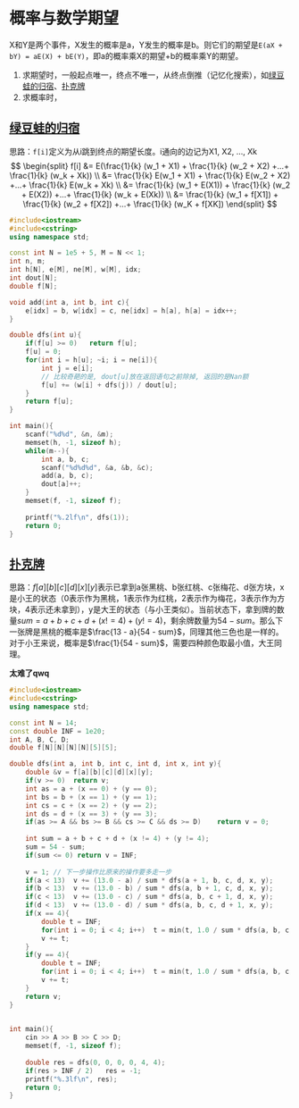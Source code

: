 # 概率与数学期望

X和Y是两个事件，X发生的概率是a，Y发生的概率是b。则它们的期望是`E(aX + bY) = aE(X) + bE(Y)`，即a的概率乘X的期望+b的概率乘Y的期望。

1. 求期望时，一般起点唯一，终点不唯一，从终点倒推（记忆化搜索），如[绿豆蛙的归宿](#绿豆蛙的归宿)、[扑克牌](#扑克牌)
2. 求概率时，

## [绿豆蛙的归宿](https://www.acwing.com/problem/content/219/)

思路：`f[i]`定义为从i跳到终点的期望长度。i通向的边记为X1, X2, ..., Xk
$$
\begin{split}
f[i] &= E(\frac{1}{k} (w_1 + X1) + \frac{1}{k} (w_2 + X2) +...+ \frac{1}{k} (w_k + Xk)) \\
	 &= \frac{1}{k} E(w_1 + X1) + \frac{1}{k} E(w_2 + X2) +...+ \frac{1}{k} E(w_k + Xk) \\
	 &= \frac{1}{k} (w_1 + E(X1)) + \frac{1}{k} (w_2 + E(X2)) +...+ \frac{1}{k} (w_k + E(Xk)) \\
     &= \frac{1}{k} (w_1 + f[X1]) + \frac{1}{k} (w_2 + f[X2]) +...+ \frac{1}{k} (w_K + f[XK])
\end{split}
$$

```c++
#include<iostream>
#include<cstring>
using namespace std;

const int N = 1e5 + 5, M = N << 1;
int n, m;
int h[N], e[M], ne[M], w[M], idx;
int dout[N];
double f[N];

void add(int a, int b, int c){
    e[idx] = b, w[idx] = c, ne[idx] = h[a], h[a] = idx++;
}

double dfs(int u){
    if(f[u] >= 0)   return f[u];
    f[u] = 0;
    for(int i = h[u]; ~i; i = ne[i]){
        int j = e[i];
        // 比较奇葩的是, dout[u]放在返回语句之前除掉, 返回的是Nan额
        f[u] += (w[i] + dfs(j)) / dout[u];
    }
    return f[u];
}

int main(){
    scanf("%d%d", &n, &m);
    memset(h, -1, sizeof h);
    while(m--){
        int a, b, c;
        scanf("%d%d%d", &a, &b, &c);
        add(a, b, c);
        dout[a]++;
    }
    memset(f, -1, sizeof f);
    
    printf("%.2lf\n", dfs(1));
    return 0;
}
```



## [扑克牌](https://www.acwing.com/problem/content/220/)

思路：$f[a][b][c][d][x][y]$表示已拿到a张黑桃、b张红桃、c张梅花、d张方块，x是小王的状态（0表示作为黑桃，1表示作为红桃，2表示作为梅花，3表示作为方块，4表示还未拿到），y是大王的状态（与小王类似）。当前状态下，拿到牌的数量$sum = a + b + c + d + (x != 4) + (y != 4)$，剩余牌数量为$54 - sum$。那么下一张牌是黑桃的概率是$\frac{13 - a}{54 - sum}$，同理其他三色也是一样的。对于小王来说，概率是$\frac{1}{54 - sum}$，需要四种颜色取最小值，大王同理。

**太难了qwq**

```c++
#include<iostream>
#include<cstring>
using namespace std;

const int N = 14;
const double INF = 1e20;
int A, B, C, D;
double f[N][N][N][N][5][5];

double dfs(int a, int b, int c, int d, int x, int y){
    double &v = f[a][b][c][d][x][y];
    if(v >= 0)  return v;
    int as = a + (x == 0) + (y == 0);
    int bs = b + (x == 1) + (y == 1);
    int cs = c + (x == 2) + (y == 2);
    int ds = d + (x == 3) + (y == 3);
    if(as >= A && bs >= B && cs >= C && ds >= D)    return v = 0;
    
    int sum = a + b + c + d + (x != 4) + (y != 4);
    sum = 54 - sum;
    if(sum <= 0) return v = INF;
    
    v = 1; // 下一步操作比原来的操作要多走一步
    if(a < 13)  v += (13.0 - a) / sum * dfs(a + 1, b, c, d, x, y);
    if(b < 13)  v += (13.0 - b) / sum * dfs(a, b + 1, c, d, x, y);
    if(c < 13)  v += (13.0 - c) / sum * dfs(a, b, c + 1, d, x, y);
    if(d < 13)  v += (13.0 - d) / sum * dfs(a, b, c, d + 1, x, y);
    if(x == 4){
        double t = INF;
        for(int i = 0; i < 4; i++)  t = min(t, 1.0 / sum * dfs(a, b, c, d, i, y));
        v += t;
    }
    if(y == 4){
        double t = INF;
        for(int i = 0; i < 4; i++)  t = min(t, 1.0 / sum * dfs(a, b, c, d, x, i));
        v += t;
    }
    return v;
}
    

int main(){
    cin >> A >> B >> C >> D;
    memset(f, -1, sizeof f);
    
    double res = dfs(0, 0, 0, 0, 4, 4);
    if(res > INF / 2)   res = -1;
    printf("%.3lf\n", res);
    return 0;
}
```





